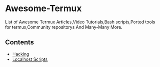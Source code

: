 # Awesome-Termux

List of Awesome Termux Articles,Video Tutorials,Bash scripts,Ported tools for termux,Community repositorys And Many-Many More.

## Contents
- [Hacking](#hacking)
 - [Localhost Scripts](https://www.github.com/NeoX404/Auto-Host)
